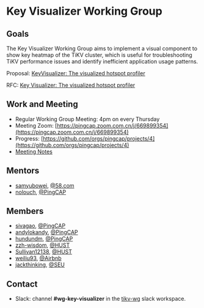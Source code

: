 # Key Visualizer Working Group

## Goals

The Key Visualizer Working Group aims to implement a visual component to show key heatmap of the TiKV cluster, which is useful for troubleshooting TiKV performance issues and identify inefficient application usage patterns.

Proposal: [KeyVisualizer: The visualized hotspot profiler](https://github.com/pingcap/community/issues/88)

RFC: [Key Visualizer: The visualized hotspot profiler](https://github.com/tikv/rfcs/pull/36)

## Work and Meeting

* Regular Working Group Meeting: 4pm on every Thursday
* Meeting Zoom: [https://pingcap.zoom.com.cn/j/669899354](https://pingcap.zoom.com.cn/j/669899354)
* Progress: [https://github.com/orgs/pingcap/projects/4](https://github.com/orgs/pingcap/projects/4)
* [Meeting Notes](https://docs.google.com/document/d/1EoigdAtZ0tWO0-lpS6FhC454BM4LVypxAdxrOx1VLEU)

## Mentors

* [samyubowei](https://github.com/samyubowei), [@58.com](www.58.com)
* [nolouch](https://github.com/nolouch), [@PingCAP](https://github.com/pingcap)

## Members

* [sivagao](https://github.com/sivagao), [@PingCAP](https://github.com/pingcap)
* [andylokandy](https://github.com/andylokandy), [@PingCAP](https://github.com/pingcap)
* [hundundm](https://github.com/hundundm), [@PingCAP](https://github.com/pingcap)
* [zzh-wisdom](https://github.com/zzh-wisdom), [@HUST](https://www.hust.edu.cn/)
* [Sullivan12138](https://github.com/Sullivan12138), [@HUST](https://www.hust.edu.cn/)
* [weiliu93](https://github.com/weiliu93), [@Airbnb](https://github.com/airbnb)
* [jackthinking](https://github.com/jackthinking), [@SEU](https://www.seu.edu.cn/)

## Contact

* Slack: channel **#wg-key-visualizer** in the
  [tikv-wg](tikv-wg.slack.com) slack workspace.
